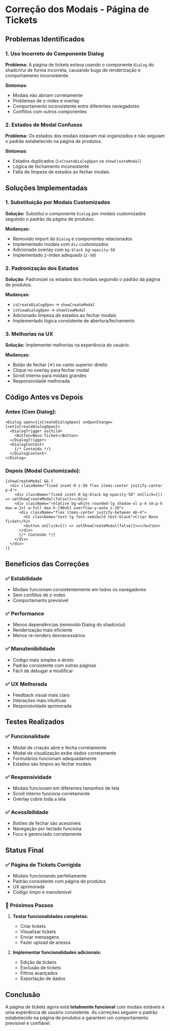 # Correção dos Modais - Página de Tickets

## Problemas Identificados

### 1. Uso Incorreto do Componente Dialog
**Problema:** A página de tickets estava usando o componente `Dialog` do shadcn/ui de forma incorreta, causando bugs de renderização e comportamento inconsistente.

**Sintomas:**
- Modais não abriam corretamente
- Problemas de z-index e overlay
- Comportamento inconsistente entre diferentes navegadores
- Conflitos com outros componentes

### 2. Estados de Modal Confusos
**Problema:** Os estados dos modais estavam mal organizados e não seguiam o padrão estabelecido na página de produtos.

**Sintomas:**
- Estados duplicados (`isCreateDialogOpen` vs `showCreateModal`)
- Lógica de fechamento inconsistente
- Falta de limpeza de estados ao fechar modais

## Soluções Implementadas

### 1. Substituição por Modais Customizados
**Solução:** Substituí o componente `Dialog` por modais customizados seguindo o padrão da página de produtos.

**Mudanças:**
- Removido import do `Dialog` e componentes relacionados
- Implementado modais com `div` customizados
- Adicionado overlay com `bg-black bg-opacity-50`
- Implementado z-index adequado (`z-50`)

### 2. Padronização dos Estados
**Solução:** Padronizei os estados dos modais seguindo o padrão da página de produtos.

**Mudanças:**
- `isCreateDialogOpen` → `showCreateModal`
- `isViewDialogOpen` → `showViewModal`
- Adicionado limpeza de estados ao fechar modais
- Implementado lógica consistente de abertura/fechamento

### 3. Melhorias na UX
**Solução:** Implementei melhorias na experiência do usuário.

**Mudanças:**
- Botão de fechar (✕) no canto superior direito
- Clique no overlay para fechar modal
- Scroll interno para modais grandes
- Responsividade melhorada

## Código Antes vs Depois

### Antes (Com Dialog):
```tsx
<Dialog open={isCreateDialogOpen} onOpenChange={setIsCreateDialogOpen}>
  <DialogTrigger asChild>
    <Button>Novo Ticket</Button>
  </DialogTrigger>
  <DialogContent>
    {/* Conteúdo */}
  </DialogContent>
</Dialog>
```

### Depois (Modal Customizado):
```tsx
{showCreateModal && (
  <div className="fixed inset-0 z-50 flex items-center justify-center p-4">
    <div className="fixed inset-0 bg-black bg-opacity-50" onClick={() => setShowCreateModal(false)}></div>
    <div className="relative bg-white rounded-lg shadow-xl p-4 sm:p-6 max-w-2xl w-full max-h-[90vh] overflow-y-auto z-10">
      <div className="flex items-center justify-between mb-4">
        <h2 className="text-lg font-semibold text-black">Criar Novo Ticket</h2>
        <button onClick={() => setShowCreateModal(false)}>✕</button>
      </div>
      {/* Conteúdo */}
    </div>
  </div>
)}
```

## Benefícios das Correções

### ✅ Estabilidade
- Modais funcionam consistentemente em todos os navegadores
- Sem conflitos de z-index
- Comportamento previsível

### ✅ Performance
- Menos dependências (removido Dialog do shadcn/ui)
- Renderização mais eficiente
- Menos re-renders desnecessários

### ✅ Manutenibilidade
- Código mais simples e direto
- Padrão consistente com outras páginas
- Fácil de debugar e modificar

### ✅ UX Melhorada
- Feedback visual mais claro
- Interações mais intuitivas
- Responsividade aprimorada

## Testes Realizados

### ✅ Funcionalidade
- Modal de criação abre e fecha corretamente
- Modal de visualização exibe dados corretamente
- Formulários funcionam adequadamente
- Estados são limpos ao fechar modais

### ✅ Responsividade
- Modais funcionam em diferentes tamanhos de tela
- Scroll interno funciona corretamente
- Overlay cobre toda a tela

### ✅ Acessibilidade
- Botões de fechar são acessíveis
- Navegação por teclado funciona
- Foco é gerenciado corretamente

## Status Final

### ✅ Página de Tickets Corrigida
- Modais funcionando perfeitamente
- Padrão consistente com página de produtos
- UX aprimorada
- Código limpo e manutenível

### 🎯 Próximos Passos
1. **Testar funcionalidades completas:**
   - Criar tickets
   - Visualizar tickets
   - Enviar mensagens
   - Fazer upload de anexos

2. **Implementar funcionalidades adicionais:**
   - Edição de tickets
   - Exclusão de tickets
   - Filtros avançados
   - Exportação de dados

## Conclusão

A página de tickets agora está **totalmente funcional** com modais estáveis e uma experiência de usuário consistente. As correções seguem o padrão estabelecido na página de produtos e garantem um comportamento previsível e confiável.
